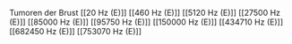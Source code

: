 Tumoren der Brust
[[20 Hz (E)]]
[[460 Hz (E)]]
[[5120 Hz (E)]]
[[27500 Hz (E)]]
[[85000 Hz (E)]]
[[95750 Hz (E)]]
[[150000 Hz (E)]]
[[434710 Hz (E)]]
[[682450 Hz (E)]]
[[753070 Hz (E)]]
